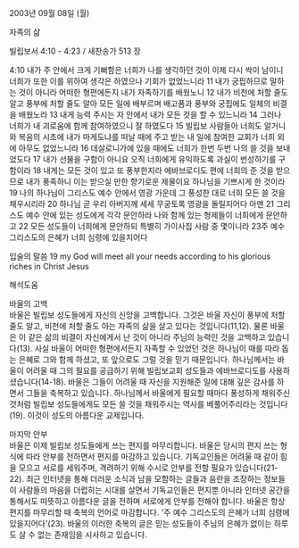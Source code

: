 2003년 09월 08일 (월)

자족의 삶



빌립보서 4:10 - 4:23 / 새찬송가 513 장


4:10 내가 주 안에서 크게 기뻐함은 너희가 나를 생각하던 것이 이제 다시 싹이 남이니 너희가 또한 이를 위하여 생각은 하였으나 기회가 없었느니라 11 내가 궁핍하므로 말하는 것이 아니라 어떠한 형편에든지 내가 자족하기를 배웠노니 12 내가 비천에 처할 줄도 알고 풍부에 처할 줄도 알아 모든 일에 배부르며 배고픔과 풍부와 궁핍에도 일체의 비결을 배웠노라 13 내게 능력 주시는 자 안에서 내가 모든 것을 할 수 있느니라 14 그러나 너희가 내 괴로움에 함께 참여하였으니 잘 하였도다 15 빌립보 사람들아 너희도 알거니와 복음의 시초에 내가 마게도냐를 떠날 때에 주고 받는 내 일에 참여한 교회가 너희 외에 아무도 없었느니라 16 데살로니가에 있을 때에도 너희가 한번 두번 나의 쓸 것을 보내었도다 17 내가 선물을 구함이 아니요 오직 너희에게 유익하도록 과실이 번성하기를 구함이라 18 내게는 모든 것이 있고 또 풍부한지라 에바브로디도 편에 너희의 준 것을 받으므로 내가 풍족하니 이는 받으실 만한 향기로운 제물이요 하나님을 기쁘시게 한 것이라 19 나의 하나님이 그리스도 예수 안에서 영광 가운데 그 풍성한 대로 너희 모든 쓸 것을 채우시리라 20 하나님 곧 우리 아버지께 세세 무궁토록 영광을 돌릴지어다 아멘 21 그리스도 예수 안에 있는 성도에게 각각 문안하라 나와 함께 있는 형제들이 너희에게 문안하고 22 모든 성도들이 너희에게 문안하되 특별히 가이사집 사람 중 몇이니라 23주 예수 그리스도의 은혜가 너희 심령에 있을지어다 

입술의 말씀 
19 my God will meet all your needs according to his glorious riches in Christ Jesus

해석도움





바울의 고백  
바울은 빌립보 성도들에게 자신의 신앙을 고백합니다. 그것은 바울 자신이 풍부에 처할 줄도 알고, 비천에 처할 줄도 아는 자족의 삶을 살고 있다는 것입니다(11,12). 물론 바울은 이 같은 삶의 비결이 자신에게서 난 것이 아니라 주님의 능력인 것을 고백하고 있습니다(13). 사실 바울이 어떠한 형편에서든지 자족할 수 있었던 것은 하나님이 때를 따라 돕는 은혜로 그와 함께 하셨고, 또 앞으로도 그럴 것을 믿기 때문입니다. 하나님께서는 바울이 어려울 때 그의 필요를 공급하기 위해 빌립보교회 성도들과 에바브로디도를 사용하셨습니다(14-18). 바울은 그들이 어려울 때 자신을 지원해준 일에 대해 깊은 감사를 하면서 그들을 축복하고 있습니다. 하나님께서 바울에게 필요할 때마다 풍성하게 채워주신 것처럼 빌립보 성도들에게도 모든 쓸 것을 채워주시는 역사를 베풀어주리라는 것입니다(19). 이것이 성도의 아름다운 교제입니다.  

마지막 안부  
바울은 이제 빌립보 성도들에게 쓰는 편지를 마무리합니다. 바울은 당시의 편지 쓰는 형식에 따라 안부를 전하면서 편지를 마감하고 있습니다. 기독교인들은 어려울 때 같이 힘을 모으고 서로를 세워주며, 격려하기 위해 수시로 안부를 전할 필요가 있습니다(21-22). 최근 인터넷을 통해 더러운 소식과 남을 모함하는 글들과 음란을 조장하는 정보들이 사람들의 마음을 더럽히는 시대를 살면서 기독교인들은 편지뿐 아니라 인터넷 공간을 통해서도 따뜻하고 아름다운 글을 전하며 서로에게 안부를 전해야 합니다. 바울은 항상 편지를 마무리할 때 축복의 언어로 마감합니다. '주 예수 그리스도의 은혜가 너희 심령에 있을지어다'(23). 바울의 이러한 축복의 글은 믿는 성도들이 주님의 은혜가 없이는 하루도 살 수 없는 존재임을 시사하고 있습니다.